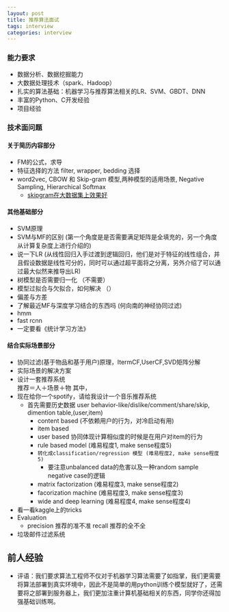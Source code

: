 ```yaml
---
layout: post
title: 推荐算法面试
tags: interview
categories: interview
---
```

### 能力要求
- 数据分析、数据挖掘能力
- 大数据处理技术（spark、Hadoop）
- 扎实的算法基础：机器学习与推荐算法相关的LR、SVM、GBDT、DNN
- 丰富的Python、C开发经验
- 项目经验
### 技术面问题
#### 关于简历内容部分
- FM的公式，求导
- 特征选择的方法 filter, wrapper, bedding 选择
- word2vec, CBOW 和 Skip-gram 模型,两种模型的适用场景, Negative Sampling, Hierarchical Softmax
   * [skipgram在大数据集上效果好][word2vec] 
#### 其他基础部分
- SVM原理
- SVM与MF的区别 (第一个角度是是否需要满足矩阵是全填充的，另一个角度从计算复杂度上进行介绍的)
- 说一下LR (从线性回归入手过渡到逻辑回归，他们是对于特征的线性组合，并且假设数据是线性可分的，同时可以通过超平面将之分离，另外介绍了可以通过最大似然来推导出LR)
- 树模型是否需要归一化 （不需要）
- 模型过拟合与欠拟合，如何解决 （）
- 偏差与方差
- 了解最近MF与深度学习结合的东西吗 (何向南的神经协同过滤)
- hmm
- fast rcnn
- 一定要看《统计学习方法》
#### 结合实际场景部分
- 协同过滤(基于物品和基于用户)原理，ItermCF,UserCF,SVD矩阵分解 
- 实际场景的解决方案
- 设计一套推荐系统<br>
    推荐＝人＋场景＋物 其中，<br>
- 现在给你一个spotify，请给我设计一个音乐推荐系统
    * 首先需要历史数据 user behavior-like/dislike/comment/share/skip, dimention table,(user,item)
        - content based (不依赖用户的行为，对冷启动有用)
        - item based 
        - user based  协同体现计算相似度的时候是在用户对item的行为
        - rule based model (难易程度1, make sense程度5) 
        - `转化成classification/regression 模型 (难易程度2, make sense程度5)`
            - 要注意unbalanced data的危害以及一种random sample negative case的逻辑
        - matrix factorization (难易程度3, make sense程度2)
        - facorization machine (难易程度3, make sense程度3)
        - wide and deep learning (难易程度4, make sense程度4)
- 看一看kaggle上的tricks
- Evaluation
    - precision 推荐的准不准 recall 推荐的全不全
- 垃圾邮件过滤系统

## 前人经验
- 评语：我们要求算法工程师不仅对于机器学习算法需要了如指掌，我们更需要将算法部署到真实环境中，因此不是简单的用python训练个模型就好了，还需要将之部署到服务器上，我们更加注重计算机基础相关的东西，同学你还得加强基础训练啊。


[word2vec]:http://www.shuang0420.com/2016/06/21/%E8%AF%8D%E5%90%91%E9%87%8F%E6%80%BB%E7%BB%93%E7%AC%94%E8%AE%B0%EF%BC%88%E7%AE%80%E6%B4%81%E7%89%88%EF%BC%89/